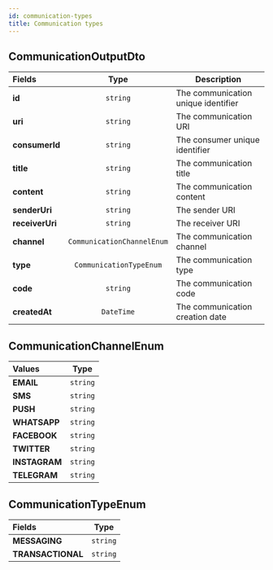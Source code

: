 ```yaml
---
id: communication-types
title: Communication types
---
```


## CommunicationOutputDto

| Fields          |            Type            | Description                         |
| :-------------- | :------------------------: | ----------------------------------- |
| **id**          |          `string`          | The communication unique identifier |
| **uri**         |          `string`          | The communication URI               |
| **consumerId**  |          `string`          | The consumer unique identifier      |
| **title**       |          `string`          | The communication title             |
| **content**     |          `string`          | The communication content           |
| **senderUri**   |          `string`          | The sender URI                      |
| **receiverUri** |          `string`          | The receiver URI                    |
| **channel**     | `CommunicationChannelEnum` | The communication channel           |
| **type**        |  `CommunicationTypeEnum`   | The communication type              |
| **code**        |          `string`          | The communication code              |
| **createdAt**   |         `DateTime`         | The communication creation date     |

## CommunicationChannelEnum

| Values        |   Type   |
| :------------ | :------: |
| **EMAIL**     | `string` |
| **SMS**       | `string` |
| **PUSH**      | `string` |
| **WHATSAPP**  | `string` |
| **FACEBOOK**  | `string` |
| **TWITTER**   | `string` |
| **INSTAGRAM** | `string` |
| **TELEGRAM**  | `string` |

## CommunicationTypeEnum

| Fields            |   Type   |
| :---------------- | :------: |
| **MESSAGING**     | `string` |
| **TRANSACTIONAL** | `string` |
